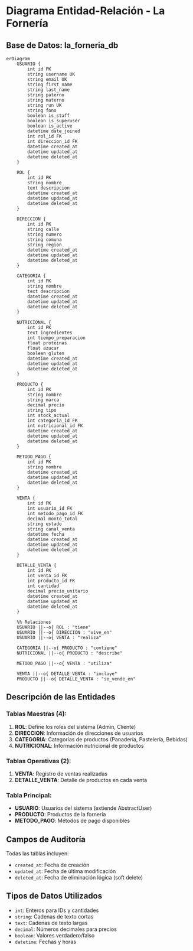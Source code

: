 # Diagrama Entidad-Relación - La Fornería

## Base de Datos: la_forneria_db

```mermaid
erDiagram
    USUARIO {
        int id PK
        string username UK
        string email UK
        string first_name
        string last_name
        string paterno
        string materno
        string run UK
        string fono
        boolean is_staff
        boolean is_superuser
        boolean is_active
        datetime date_joined
        int rol_id FK
        int direccion_id FK
        datetime created_at
        datetime updated_at
        datetime deleted_at
    }

    ROL {
        int id PK
        string nombre
        text descripcion
        datetime created_at
        datetime updated_at
        datetime deleted_at
    }

    DIRECCION {
        int id PK
        string calle
        string numero
        string comuna
        string region
        datetime created_at
        datetime updated_at
        datetime deleted_at
    }

    CATEGORIA {
        int id PK
        string nombre
        text descripcion
        datetime created_at
        datetime updated_at
        datetime deleted_at
    }

    NUTRICIONAL {
        int id PK
        text ingredientes
        int tiempo_preparacion
        float proteinas
        float azucar
        boolean gluten
        datetime created_at
        datetime updated_at
        datetime deleted_at
    }

    PRODUCTO {
        int id PK
        string nombre
        string marca
        decimal precio
        string tipo
        int stock_actual
        int categoria_id FK
        int nutricional_id FK
        datetime created_at
        datetime updated_at
        datetime deleted_at
    }

    METODO_PAGO {
        int id PK
        string nombre
        datetime created_at
        datetime updated_at
        datetime deleted_at
    }

    VENTA {
        int id PK
        int usuario_id FK
        int metodo_pago_id FK
        decimal monto_total
        string estado
        string canal_venta
        datetime fecha
        datetime created_at
        datetime updated_at
        datetime deleted_at
    }

    DETALLE_VENTA {
        int id PK
        int venta_id FK
        int producto_id FK
        int cantidad
        decimal precio_unitario
        datetime created_at
        datetime updated_at
        datetime deleted_at
    }

    %% Relaciones
    USUARIO ||--o{ ROL : "tiene"
    USUARIO ||--o{ DIRECCION : "vive_en"
    USUARIO ||--o{ VENTA : "realiza"
    
    CATEGORIA ||--o{ PRODUCTO : "contiene"
    NUTRICIONAL ||--o{ PRODUCTO : "describe"
    
    METODO_PAGO ||--o{ VENTA : "utiliza"
    
    VENTA ||--o{ DETALLE_VENTA : "incluye"
    PRODUCTO ||--o{ DETALLE_VENTA : "se_vende_en"
```

## Descripción de las Entidades

### Tablas Maestras (4):
1. **ROL**: Define los roles del sistema (Admin, Cliente)
2. **DIRECCION**: Información de direcciones de usuarios
3. **CATEGORIA**: Categorías de productos (Panadería, Pastelería, Bebidas)
4. **NUTRICIONAL**: Información nutricional de productos

### Tablas Operativas (2):
1. **VENTA**: Registro de ventas realizadas
2. **DETALLE_VENTA**: Detalle de productos en cada venta

### Tabla Principal:
- **USUARIO**: Usuarios del sistema (extiende AbstractUser)
- **PRODUCTO**: Productos de la fornería
- **METODO_PAGO**: Métodos de pago disponibles

## Campos de Auditoría
Todas las tablas incluyen:
- `created_at`: Fecha de creación
- `updated_at`: Fecha de última modificación  
- `deleted_at`: Fecha de eliminación lógica (soft delete)

## Tipos de Datos Utilizados
- `int`: Enteros para IDs y cantidades
- `string`: Cadenas de texto cortas
- `text`: Cadenas de texto largas
- `decimal`: Números decimales para precios
- `boolean`: Valores verdadero/falso
- `datetime`: Fechas y horas
